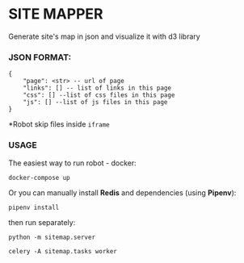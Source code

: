 # SITE MAPPER

Generate site's map in json and visualize it with d3 library

### JSON FORMAT:
```
{
    "page": <str> -- url of page
    "links": [] -- list of links in this page
    "css": [] --list of css files in this page
    "js": [] --list of js files in this page
}
```
\*Robot skip files inside `iframe`

### USAGE
The easiest way to run robot - docker:
```
docker-compose up
```
Or you can manually install **Redis** and dependencies (using **Pipenv**):
```
pipenv install
```
then run separately:
```
python -m sitemap.server
```

```
celery -A sitemap.tasks worker
```
